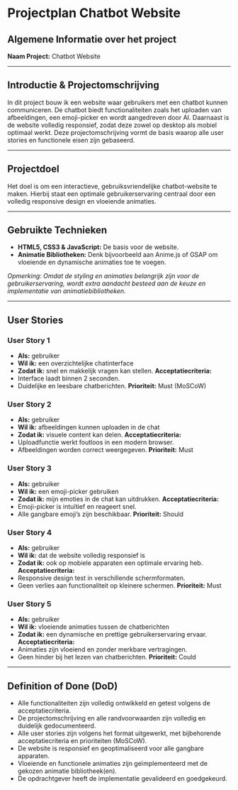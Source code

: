 # Projectplan Chatbot Website

## Algemene Informatie over het project
**Naam Project:** Chatbot Website

---

## Introductie & Projectomschrijving
In dit project bouw ik een website waar gebruikers met een chatbot kunnen communiceren. De chatbot biedt functionaliteiten zoals het uploaden van afbeeldingen, een emoji-picker en wordt aangedreven door AI. Daarnaast is de website volledig responsief, zodat deze zowel op desktop als mobiel optimaal werkt. Deze projectomschrijving vormt de basis waarop alle user stories en functionele eisen zijn gebaseerd.

---

## Projectdoel
Het doel is om een interactieve, gebruiksvriendelijke chatbot-website te maken. Hierbij staat een optimale gebruikerservaring centraal door een volledig responsive design en vloeiende animaties.

---

## Gebruikte Technieken
- **HTML5, CSS3 & JavaScript:** De basis voor de website.
- **Animatie Bibliotheken:** Denk bijvoorbeeld aan Anime.js of GSAP om vloeiende en dynamische animaties toe te voegen.

*Opmerking: Omdat de styling en animaties belangrijk zijn voor de gebruikerservaring, wordt extra aandacht besteed aan de keuze en implementatie van animatiebibliotheken.*

---

## User Stories

### User Story 1
- **Als:** gebruiker
- **Wil ik:** een overzichtelijke chatinterface
- **Zodat ik:** snel en makkelijk vragen kan stellen.
**Acceptatiecriteria:**
- Interface laadt binnen 2 seconden.
- Duidelijke en leesbare chatberichten.
**Prioriteit:** Must (MoSCoW)

### User Story 2
- **Als:** gebruiker
- **Wil ik:** afbeeldingen kunnen uploaden in de chat
- **Zodat ik:** visuele content kan delen.
**Acceptatiecriteria:**
- Uploadfunctie werkt foutloos in een modern browser.
- Afbeeldingen worden correct weergegeven.
**Prioriteit:** Must

### User Story 3
- **Als:** gebruiker
- **Wil ik:** een emoji-picker gebruiken
- **Zodat ik:** mijn emoties in de chat kan uitdrukken.
**Acceptatiecriteria:**
- Emoji-picker is intuïtief en reageert snel.
- Alle gangbare emoji’s zijn beschikbaar.
**Prioriteit:** Should

### User Story 4
- **Als:** gebruiker
- **Wil ik:** dat de website volledig responsief is
- **Zodat ik:** ook op mobiele apparaten een optimale ervaring heb.
**Acceptatiecriteria:**
- Responsive design test in verschillende schermformaten.
- Geen verlies aan functionaliteit op kleinere schermen.
**Prioriteit:** Must

### User Story 5
- **Als:** gebruiker
- **Wil ik:** vloeiende animaties tussen de chatberichten
- **Zodat ik:** een dynamische en prettige gebruikerservaring ervaar.
**Acceptatiecriteria:**
- Animaties zijn vloeiend en zonder merkbare vertragingen.
- Geen hinder bij het lezen van chatberichten.
**Prioriteit:** Could

---

## Definition of Done (DoD)
- Alle functionaliteiten zijn volledig ontwikkeld en getest volgens de acceptatiecriteria.
- De projectomschrijving en alle randvoorwaarden zijn volledig en duidelijk gedocumenteerd.
- Alle user stories zijn volgens het format uitgewerkt, met bijbehorende acceptatiecriteria en prioriteiten (MoSCoW).
- De website is responsief en geoptimaliseerd voor alle gangbare apparaten.
- Vloeiende en functionele animaties zijn geïmplementeerd met de gekozen animatie bibliotheek(en).
- De opdrachtgever heeft de implementatie gevalideerd en goedgekeurd.